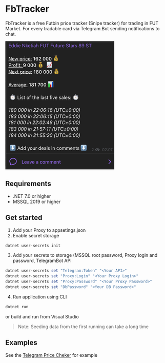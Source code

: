 FbTracker
============

FbTracker is a free Futbin price tracker (Snipe tracker) for trading in FUT Market. For every tradable card via Telegram.Bot sending notifications to chat.

![Example](https://github.com/vasjen/fbtracker/blob/master/img/Example.png)

## Requirements
- .NET 7.0 or higher
- MSSQL 2019 or higher

## Get started
1. Add your Proxy to appsetings.json
2. Enable secret storage
```powershell
dotnet user-secrets init
```
3. Add your secrets to storage (MSSQL root password, Proxy login and password, TelegramBot API
```powershell
dotnet user-secrets set "Telegram:Token" "<Your API>"
dotnet user-secrets set "Proxy:Login" "<Your Proxy Login>"
dotnet user-secrets set "Proxy:Password" "<Your Proxy Password>"
dotnet user-secrets set "DbPassword" "<Your DB Password>"
```
4. Run application using CLI
```powershell
dotnet run
```
or build and run from Visual Studio
>Note: Seeding data from the first running can take a long time
## Examples
See the [Telegram Price Cheker](https://t.me/futpricecheker)  for example
